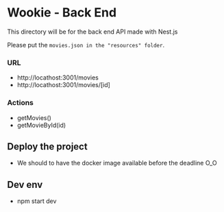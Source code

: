 # Wookie - Back End

This directory will be for the back end API made with Nest.js

Please put the `movies.json in the "resources" folder`.

###  URL

- http://locathost:3001/movies
- http://locathost:3001/movies/[id]

### Actions 

-   getMovies() 
-   getMovieById(id)

## Deploy the project 

* We should to have the docker image available before the deadline O_O

## Dev env

-   npm  start dev